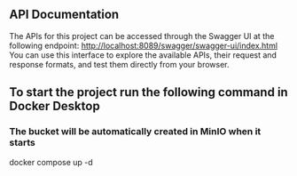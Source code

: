 ## API Documentation

The APIs for this project can be accessed through the Swagger UI at the following endpoint:
[http://localhost:8089/swagger/swagger-ui/index.html](http://localhost:8089/swagger/swagger-ui/index.html)
You can use this interface to explore the available APIs, their request and response formats, and test them directly from your browser.


## To start the project run the following command in Docker Desktop
### The bucket will be automatically created in MinIO when it starts
docker compose up -d
